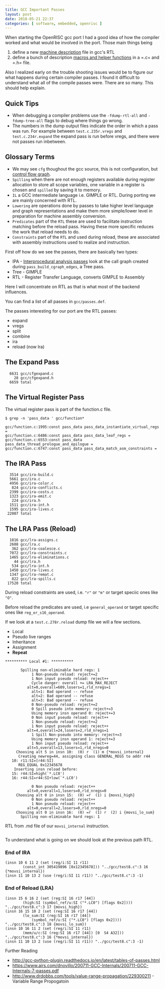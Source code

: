 ```yaml
---
title: GCC Important Passes
layout: post
date: 2018-05-21 22:37
categories: [ software, embedded, openrisc ]
---
```


When starting the OpenRISC gcc port I had a good idea of how the compiler worked
and what would be involved in the port.  Those main things being
  1. define a new [machine description](https://gcc.gnu.org/onlinedocs/gccint/#toc-Machine-Descriptions) file in gcc's RTL
  2. define a bunch of description [macros and helper functions](https://gcc.gnu.org/onlinedocs/gccint/#toc-Target-Description-Macros-and-Functions) in a =.c= and =.h= file.

Also I realized early on the trouble shooting issues would be to figure our what
happens during certain compiler passes.  I found it difficult to understand what
all of the compile passes were.  There are so many.  This should help explain.

## Quick Tips

 - When debugging a compiler problems use the `-fdump-rtl-all` and
  `-fdump-tree-all` flags to debug where things go wrong.
 - The numbers in the dump output files indicate the order in which a pass was run. For
   example between `test.c.235r.vregs` and `test.c.234r.expand` the expand pass is run
   before vregs, and there were not passes run inbetween.

## Glossary Terms
 - We may see `cfg` thoughout the gcc source, this is not configuration, but
   [control flow graph](https://en.wikipedia.org/wiki/Control_flow_graph).
 - `Spilling` when there are not enough registers available during register
   allocation to store all scope variables, one variable in a register is chosen
   and `spilled` by saving it to memory.
 - `IL` a GCC intermediate language i.e. GIMPLE or RTL.  During porting we are
   mainly concerned with RTL.
 - `Lowering` are operations done by passes to take higher level language
   and graph representations and make them more simple/lower level in preparation
   for machine assembly conversion.
 - `Predicates` part of the `RTL` these are used to facilitate instruction
   matching before the reload pass.  Having these more specific reduces the work
   that reload needs to do.
 - `Constraints` part of the `RTL` and used during reload, these are associated
   with assembly instructions used to realize and instruction.

First off how do we see the passes, there are basically two types:

 - IPA - [Interprocedural analysis passes](https://gcc.gnu.org/onlinedocs/gccint/IPA.html)
       look at the call graph created during `pass_build_cgraph_edges`, a Tree pass.
 - Tree - GIMPLE
 - RTL - Register Transfer Language, converts GIMPLE to Assembly

Here I will concentrate on RTL as that is what most of the backend influences.

You can find a list of all passes in `gcc/passes.def`.

The passes interesting for our port are the RTL passes:

 - expand
 - vregs
 - split
 - combine
 - ira
 - reload (now lra)

## The Expand Pass

```
  6631 gcc/cfgexpand.c
    28 gcc/cfgexpand.h
  6659 total
```

## The Virtual Register Pass

The virtual register pass is part of the function.c file.

```
$ grep -n 'pass_data ' gcc/function*

gcc/function.c:1995:const pass_data pass_data_instantiate_virtual_regs =
gcc/function.c:6486:const pass_data pass_data_leaf_regs =
gcc/function.c:6553:const pass_data pass_data_thread_prologue_and_epilogue =
gcc/function.c:6747:const pass_data pass_data_match_asm_constraints =
```

## The IRA Pass

```
  3514 gcc/ira-build.c
  5661 gcc/ira.c
  4956 gcc/ira-color.c
   824 gcc/ira-conflicts.c
  2399 gcc/ira-costs.c
  1323 gcc/ira-emit.c
   224 gcc/ira.h
  1511 gcc/ira-int.h
  1595 gcc/ira-lives.c
 22007 total
```

## The LRA Pass (Reload)

```
  1816 gcc/lra-assigns.c
  2608 gcc/lra.c
   362 gcc/lra-coalesce.c
  7072 gcc/lra-constraints.c
  1465 gcc/lra-eliminations.c
    44 gcc/lra.h
   534 gcc/lra-int.h
  1450 gcc/lra-lives.c
  1347 gcc/lra-remat.c
   822 gcc/lra-spills.c
 17520 total
```

During reload constraints are used, i.e. `"r"` or `"m"` or target speciic ones
like `"O"`.

Before reload the predicates are used, i.e `general_operand` or target specific
ones like `reg_or_s16_operand`.

If we look at a `test.c.278r.reload` dump file we will a few sections.

 - Local
 - Pseudo live ranges
 - Inheritance
 - Assignment
 - **Repeat**

```
********** Local #1: **********

	   Spilling non-eliminable hard regs: 1
            1 Non-pseudo reload: reject+=2
            1 Non input pseudo reload: reject++
            Cycle danger: overall += LRA_MAX_REJECT
          alt=0,overall=609,losers=1,rld_nregs=1
            alt=1: Bad operand -- refuse
            alt=2: Bad operand -- refuse
            alt=3: Bad operand -- refuse
            0 Non-pseudo reload: reject+=2
            0 Spill pseudo into memory: reject+=3
            Using memory insn operand 0: reject+=3
            0 Non input pseudo reload: reject++
            1 Non-pseudo reload: reject+=2
            1 Non input pseudo reload: reject++
          alt=4,overall=24,losers=2,rld_nregs=1
            1 Spill Non-pseudo into memory: reject+=3
            Using memory insn operand 1: reject+=3
            1 Non input pseudo reload: reject++
          alt=5,overall=13,losers=1,rld_nregs=0
	 Choosing alt 5 in insn 10:  (0) r  (1) m {*movsi_internal}
      Creating newreg=44, assigning class GENERAL_REGS to addr r44
   10: r11:SI=[r44:SI]
      REG_EQUAL 0x12345678
    Inserting insn reload before:
   15: r44:SI=high(`*.LC0')
   16: r44:SI=r44:SI+low(`*.LC0')

            0 Non pseudo reload: reject++
          alt=0,overall=1,losers=0,rld_nregs=0
	 Choosing alt 0 in insn 15:  (0) =r  (1) i {movsi_high}
            0 Non pseudo reload: reject++
            1 Non pseudo reload: reject++
          alt=0,overall=2,losers=0,rld_nregs=0
	 Choosing alt 0 in insn 16:  (0) =r  (1) r  (2) i {movsi_lo_sum}
	   Spilling non-eliminable hard regs: 1

```


RTL from .md file of our `movsi_internal` instruction.

```

```

To understand what is going on we should look at the previous path RTL.

### End of IRA

```
(insn 10 6 11 2 (set (reg/i:SI 11 r11)
        (const_int 305419896 [0x12345678])) "../gcc/test8.c":3 16 {*movsi_internal})
(insn 11 10 13 2 (use (reg/i:SI 11 r11)) "../gcc/test8.c":3 -1)
```

### End of Reload (LRA)
```
(insn 15 6 16 2 (set (reg:SI 16 r17 [44])
        (high:SI (symbol_ref/u:SI ("*.LC0") [flags 0x2]))) "../gcc/test8.c":3 17 {movsi_high})
(insn 16 15 10 2 (set (reg:SI 16 r17 [44])
        (lo_sum:SI (reg:SI 16 r17 [44])
            (symbol_ref/u:SI ("*.LC0") [flags 0x2]))) "../gcc/test8.c":3 18 {movsi_lo_sum})
(insn 10 16 11 2 (set (reg/i:SI 11 r11)
        (mem/u/c:SI (reg:SI 16 r17 [44]) [0  S4 A32])) "../gcc/test8.c":3 16 {*movsi_internal})
(insn 11 10 13 2 (use (reg/i:SI 11 r11)) "../gcc/test8.c":3 -1)
```

Further Reading
 - http://gcc-python-plugin.readthedocs.io/en/latest/tables-of-passes.html
 - https://www.airs.com/dnovillo/200711-GCC-Internals/200711-GCC-Internals-7-passes.pdf
 - http://www.drdobbs.com/tools/value-range-propagation/229300211 - Variable Range Propogatoin
